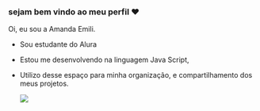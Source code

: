 ### sejam bem vindo ao meu perfil ❤️
Oi, eu sou a Amanda Emili. 
- Sou estudante do Alura 
- Estou me desenvolvendo na linguagem Java Script,
- Utilizo desse espaço para minha organização, e compartilhamento dos meus projetos.

  ![](https://media.tenor.com/M1li4cr2TOoAAAAM/stressed-out.gif)
  
